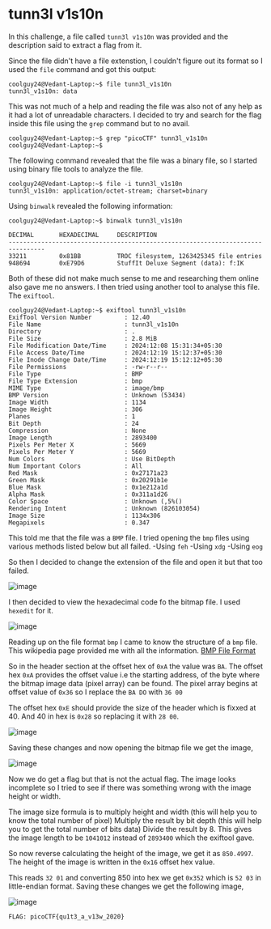 # tunn3l v1s10n

In this challenge, a file called `tunn3l v1s10n` was provided and the description said to extract a flag from it. 

Since the file didn't have a file extenstion, I couldn't figure out its format so I used the `file` command and got this output:

```
coolguy24@Vedant-Laptop:~$ file tunn3l_v1s10n
tunn3l_v1s10n: data
```
This was not much of a help and reading the file was also not of any help as it had a lot of unreadable characters. I decided to try and search for the flag inside this file using the `grep` command but to no avail.

```
coolguy24@Vedant-Laptop:~$ grep "picoCTF" tunn3l_v1s10n
coolguy24@Vedant-Laptop:~$
```

The following command revealed that the file was a binary file, so I started using binary file tools to analyze the file.

```
coolguy24@Vedant-Laptop:~$ file -i tunn3l_v1s10n
tunn3l_v1s10n: application/octet-stream; charset=binary
```

Using `binwalk` revealed the following information:

```
coolguy24@Vedant-Laptop:~$ binwalk tunn3l_v1s10n

DECIMAL       HEXADECIMAL     DESCRIPTION
--------------------------------------------------------------------------------
33211         0x81BB          TROC filesystem, 1263425345 file entries
948694        0xE79D6         StuffIt Deluxe Segment (data): f:IK
```

Both of these did not make much sense to me and researching them online also gave me no answers. I then tried using another tool to analyse this file.
The `exiftool`.

```
coolguy24@Vedant-Laptop:~$ exiftool tunn3l_v1s10n
ExifTool Version Number         : 12.40
File Name                       : tunn3l_v1s10n
Directory                       : .
File Size                       : 2.8 MiB
File Modification Date/Time     : 2024:12:08 15:31:34+05:30
File Access Date/Time           : 2024:12:19 15:12:37+05:30
File Inode Change Date/Time     : 2024:12:19 15:12:12+05:30
File Permissions                : -rw-r--r--
File Type                       : BMP
File Type Extension             : bmp
MIME Type                       : image/bmp
BMP Version                     : Unknown (53434)
Image Width                     : 1134
Image Height                    : 306
Planes                          : 1
Bit Depth                       : 24
Compression                     : None
Image Length                    : 2893400
Pixels Per Meter X              : 5669
Pixels Per Meter Y              : 5669
Num Colors                      : Use BitDepth
Num Important Colors            : All
Red Mask                        : 0x27171a23
Green Mask                      : 0x20291b1e
Blue Mask                       : 0x1e212a1d
Alpha Mask                      : 0x311a1d26
Color Space                     : Unknown (,5%()
Rendering Intent                : Unknown (826103054)
Image Size                      : 1134x306
Megapixels                      : 0.347
```

This told me that the file was a `BMP` file. I tried opening the `bmp` files using various methods listed below but all failed.
-Using `feh`
-Using `xdg`
-Using `eog`

So then I decided to change the extension of the file and open it but that too failed.

![image](https://github.com/user-attachments/assets/5e9d904e-9314-4376-8ab8-9b191fe8fd59)

I then decided to view the hexadecimal code fo the bitmap file. I used `hexedit` for it.  

![image](https://github.com/user-attachments/assets/ff6de3e0-360e-464a-8fba-663f43241bbb)


Reading up on the file format `bmp` I came to know the structure of a `bmp` file. This wikipedia page provided me with all the information.
[BMP File Format](https://en.wikipedia.org/wiki/BMP_file_format)


So in the header section at the offset hex of `0xA` the value was `BA`. The offset hex `0xA` provides the offset value i.e the starting address, of the byte where the bitmap image data (pixel array) can be found.
The pixel array begins at offset value of `0x36` so I replace the `BA DO` with `36 00` 

The offset hex `0xE` should provide the size of the header which is fixxed at 40. And 40 in hex is `0x28` so replacing it with `28 00`.

![image](https://github.com/user-attachments/assets/d4bbdb5c-ba93-4b24-8054-5feb7df2ed3d)

Saving these changes and now opening the bitmap file we get the image, 

![image](https://github.com/user-attachments/assets/ebcffbda-fcdb-40a6-b7ba-c7cb3c04340a)

Now we do get a flag but that is not the actual flag. The image looks incomplete so I tried to see if there was something wrong with the image height or width. 

The image size formula is to multiply height and width (this will help you to know the total number of pixel) Multiply the result by bit depth (this will help you to get the total number of bits data) Divide the result by 8.
This gives the image length to be `1041012` instead of `2893400` which the exiftool gave.

So now reverse calculating the height of the image, we get it as `850.4997`. The height of the image is written in the `0x16` offset hex value.

This reads `32 01` and converting 850 into hex we get `0x352` which is `52 03` in little-endian format. Saving these changes we get the following image,

![image](https://github.com/user-attachments/assets/32f8dce8-ad0a-4d4d-b833-5c92f6cce50c)

`FLAG: picoCTF{qu1t3_a_v13w_2020}`
